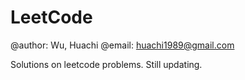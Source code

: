 LeetCode
========
@author: Wu, Huachi
@email: huachi1989@gmail.com

Solutions on leetcode problems. Still updating.

